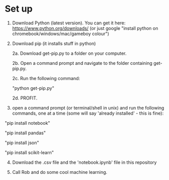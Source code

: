 # Set up
1. Download Python (latest version).
  You can get it here: https://www.python.org/downloads/
  (or just google "install python on chromebook/windows/mac/gameboy colour")

2. Download pip (it installs stuff in python)
  
    2a. Download get-pip.py to a folder on your computer.
  
 
    2b. Open a command prompt and navigate to the folder containing get-pip.py.
  
 
    2c. Run the following command:
    
    "python get-pip.py"
  
    2d. PROFIT.
  
3. open a command prompt (or terminal/shell in unix) and run the following commands, one at a time (some will say 'already installed' - this is fine):

"pip install notebook"

"pip install pandas"

"pip install json"

"pip install scikit-learn"

4. Download the .csv file and the 'notebook.ipynb' file in this repository

5. Call Rob and do some cool machine learning.
